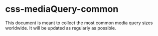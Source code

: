 # css-mediaQuery-common

This document is meant to collect the most common media query sizes worldwide. It will be updated as regularly as possible.
